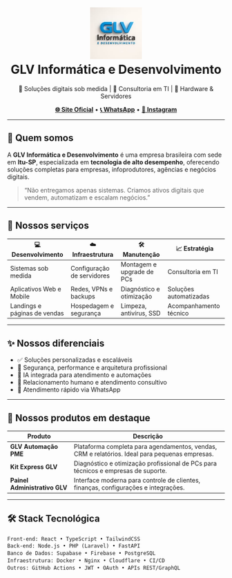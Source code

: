<!-- GLV-INFORMATICA - README MODERNO -->
<h1 align="center">
  <img src="logo.png" width="120" alt="Logo da GLV Informática" />
  <br />
  <strong>GLV Informática e Desenvolvimento</strong>
</h1>

<p align="center">
  🚀 Soluções digitais sob medida | 💼 Consultoria em TI | 🔧 Hardware & Servidores
</p>

<p align="center">
  <a href="https://www.glvinformatica.com.br"><strong>🌐 Site Oficial</strong></a> •
  <a href="https://wa.me/5511919167653"><strong>📞 WhatsApp</strong></a> •
  <a href="https://www.instagram.com/glvinformatica"><strong>📸 Instagram</strong></a>
</p>

---

## 💼 Quem somos

A **GLV Informática e Desenvolvimento** é uma empresa brasileira com sede em **Itu-SP**, especializada em **tecnologia de alto desempenho**, oferecendo soluções completas para empresas, infoprodutores, agências e negócios digitais.

> “Não entregamos apenas sistemas. Criamos ativos digitais que vendem, automatizam e escalam negócios.”

---

## 🧩 Nossos serviços

| 💻 Desenvolvimento | ☁️ Infraestrutura | 🛠️ Manutenção | 📈 Estratégia |
|--------------------|-------------------|----------------|---------------|
| Sistemas sob medida | Configuração de servidores | Montagem e upgrade de PCs | Consultoria em TI |
| Aplicativos Web e Mobile | Redes, VPNs e backups | Diagnóstico e otimização | Soluções automatizadas |
| Landings e páginas de vendas | Hospedagem e segurança | Limpeza, antivírus, SSD | Acompanhamento técnico |

---

## ✨ Nossos diferenciais

- ✅ Soluções personalizadas e escaláveis
- 🔐 Segurança, performance e arquitetura profissional
- 🤖 IA integrada para atendimento e automações
- 🤝 Relacionamento humano e atendimento consultivo
- 📲 Atendimento rápido via WhatsApp

---

## 🚀 Nossos produtos em destaque

| Produto | Descrição |
|--------|-----------|
| **GLV Automação PME** | Plataforma completa para agendamentos, vendas, CRM e relatórios. Ideal para pequenas empresas. |
| **Kit Express GLV** | Diagnóstico e otimização profissional de PCs para técnicos e empresas de suporte. |
| **Painel Administrativo GLV** | Interface moderna para controle de clientes, finanças, configurações e integrações. |

---

## 🛠️ Stack Tecnológica

```txt
Front-end: React • TypeScript • TailwindCSS
Back-end: Node.js • PHP (Laravel) • FastAPI
Banco de Dados: Supabase • Firebase • PostgreSQL
Infraestrutura: Docker • Nginx • Cloudflare • CI/CD
Outros: GitHub Actions • JWT • OAuth • APIs REST/GraphQL
